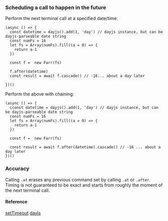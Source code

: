 ### Scheduling a call to happen in the future
Perform the next terminal call at a specified date/time:

    (async () => {
      const datetime = dayjs().add(1, 'day') // dayjs instance, but can be dayjs-parseable date string
      const numFs = 16
      let fs = Array(numFs).fill((a = 0) => {
        return a-1
      })

      const f =  new Farr(fs)

      f.after(datetime)
      const result = await f.cascade() // -16... about a day later

    })()

Perform the above with chaining:

    (async () => {
      cconst datetime = dayjs().add(1, 'day') // dayjs instance, but can be dayjs-parseable date string
      const numFs = 16
      let fs = Array(numFs).fill((a = 0) => {
        return a-1
      })

      const f =  new Farr(fs)

      const result = await f.after(datetime).cascade() // -16 ... about a day later
    })()


### Accuracy
Calling `.at` erases any previous command set by calling `.at` or `.after`. Timing is not guaranteed to be exact and starts from roughly the moment of the next terminal call.

#### Reference
[setTimeout](https://nodejs.org/api/timers.html#timers_settimeout_callback_delay_args)
[dayjs](https://www.npmjs.com/package/dayjs)
